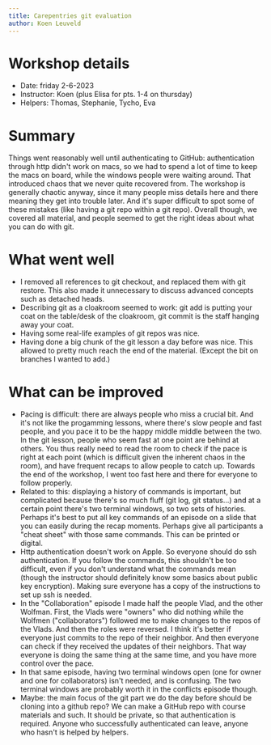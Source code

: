 ```yaml
---
title: Carepentries git evaluation
author: Koen Leuveld
---
```


# Workshop details
- Date: friday 2-6-2023
- Instructor: Koen (plus Elisa for pts. 1-4 on thursday)
- Helpers: Thomas, Stephanie, Tycho, Eva


# Summary
Things went reasonably well until authenticating to GitHub: authentication through http didn't work on macs, so we had to spend a lot of time to keep the macs on board, while the windows people were waiting around. That introduced chaos that we never quite recovered from. The workshop is generally chaotic anyway, since it many people miss details here and there meaning they get into trouble later. And it's super difficult to spot some of these mistakes (like having a git repo within a git repo). Overall though, we covered all material, and people seemed to get the right ideas about what you can do with git.

# What went well

- I removed all references to git checkout, and replaced them with git restore. This also made it unnecessary to discuss advanced concepts such as detached heads.
- Describing git as a cloakroom seemed to work: git add is putting your coat on the table/desk of the cloakroom, git commit is the staff hanging away your coat.
- Having some real-life examples of git repos was nice.
- Having done a big chunk of the git lesson a day before was nice. This allowed to pretty much reach the end of the material. (Except the bit on branches I wanted to add.) 

# What can be improved

- Pacing is difficult: there are always people who miss a crucial bit. And it's not like the progamming lessons, where there's slow people and fast people, and you pace it to be the happy middle middle between the two. In the git lesson, people who seem fast at one point are behind at others. You thus really need to read the room to check if the pace is right at each point (which is difficult given the inherent chaos in the room), and have frequent recaps to allow people to catch up. Towards the end of the workshop, I went too fast here and there for everyone to follow properly.
- Related to this: displaying a history of commands is important, but complicated because there's so much fluff (git log, git status...) and at a certain point there's two terminal windows, so two sets of histories. Perhaps it's best to put all key commands of an episode on a slide that you can easily during the recap moments. Perhaps give all participants a "cheat sheet" with those same commands. This can be printed or digital.
- Http authentication doesn't work on Apple. So everyone should do ssh authentication. If you follow the commands, this shouldn't be too difficult, even if you don't understand what the commands mean (though the instructor should definitely know some basics about public key encryption). Making sure everyone has a copy of the instructions to set up ssh is needed.
- In the "Collaboration" episode I made half the people Vlad, and the other Wolfman. First, the Vlads were "owners" who did nothing while the Wolfmen ("collaborators") followed me to make changes to the repos of the Vlads. And then the roles were reversed. I think it's better if everyone just commits to the repo of their neighbor. And then everyone can check if they received the updates of their neighbors. That way everyone is doing the same thing at the same time, and you have more control over the pace.
- In that same episode, having two terminal windows open (one for owner and one for collaborators) isn't needed, and is confusing. The two terminal windows are probably worth it in the conflicts episode though.
- Maybe: the main focus of the git part we do the day before should be cloning into a github repo? We can make a GitHub repo with course materials and such. It should be private, so that authentication is required. Anyone who successfully authenticated can leave, anyone who hasn't is helped by helpers.

